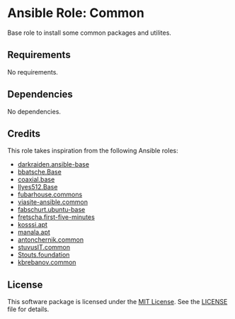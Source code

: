 # Ansible Role: Common

Base role to install some common packages and utilites.

## Requirements

No requirements.

## Dependencies

No dependencies.

## Credits

This role takes inspiration from the following Ansible roles:

- [darkraiden.ansible-base](https://github.com/darkraiden/ansible-role-base)
- [bbatsche.Base](https://github.com/bbatsche/Ansible-Common-Role)
- [coaxial.base](https://github.com/coaxial/ansible-role-base)
- [Ilyes512.Base](https://github.com/Ilyes512/ansible-role-base)
- [fubarhouse.commons](https://github.com/fubarhouse/ansible-role-commons)
- [viasite-ansible.common](https://github.com/viasite-ansible/ansible-role-common)
- [fabschurt.ubuntu-base](https://github.com/fabschurt/ansible-role-ubuntu-base)
- [fretscha.first-five-minutes](https://github.com/fretscha-ansible/ansible-role-first-five-minutes)
- [kosssi.apt](https://github.com/kosssi/ansible-role-apt)
- [manala.apt](https://github.com/manala/ansible-role-apt)
- [antonchernik.common](https://github.com/antonchernik/ansible-role-common)
- [stuvusIT.common](https://github.com/stuvusIT/common)
- [Stouts.foundation](https://github.com/Stouts/Stouts.foundation)
- [kbrebanov.common](https://github.com/kbrebanov/ansible-common)

## License

This software package is licensed under the [MIT License](https://opensource.org/licenses/MIT). See the [LICENSE](./LICENSE) file for details.
